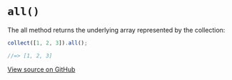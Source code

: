 # `all()`

The all method returns the underlying array represented by the collection:

```js
collect([1, 2, 3]).all();

//=> [1, 2, 3]
```




[View source on GitHub](https://github.com/ecrmnn/collect.js/blob/master/src/methods/all.js)